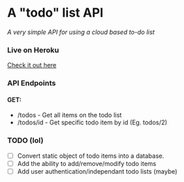 # A "todo" list API
_A very simple API for using a cloud based to-do list_

### Live on Heroku
[Check it out here](https://trevdev-todo-api.herokuapp.com/)

### API Endpoints
#### GET:
* /todos - Get all items on the todo list
* /todos/id - Get specific todo item by id (Eg. todos/2)

### TODO (lol)

- [ ] Convert static object of todo items into a database.
- [ ] Add the ability to add/remove/modify todo items
- [ ] Add user authentication/independant todo lists (maybe)